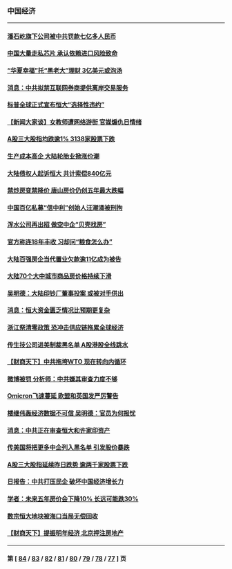 ### 中国经济
---
#### [潘石屹旗下公司被中共罚款七亿多人民币](../../pages/ncid283/n13444543.md) 
#### [中国大量走私芯片 承认依赖进口风险致命](../../pages/ncid283/n13444531.md) 
#### [“华夏幸福”托“黑老大”理财 3亿美元或泡汤](../../pages/ncid283/n13444016.md) 
#### [消息：中共拟禁互联网券商提供离岸交易服务](../../pages/ncid283/n13443852.md) 
#### [标普全球正式宣布恒大“选择性违约”](../../pages/ncid283/n13443675.md) 
#### [【新闻大家谈】女教师遭网络游街 官媒煽仇日情绪](../../pages/ncid283/n13443420.md) 
#### [A股三大股指均跌逾1% 3138家股票下跌](../../pages/ncid283/n13443223.md) 
#### [生产成本高企 大陆轮胎业掀涨价潮](../../pages/ncid283/n13443086.md) 
#### [大陆债权人起诉恒大 共计索偿840亿元](../../pages/ncid283/n13442611.md) 
#### [禁炒房变禁降价 唐山房价仍创五年最大跌幅](../../pages/ncid283/n13442575.md) 
#### [中国百亿私募“信中利”创始人汪潮涌被刑拘](../../pages/ncid283/n13442177.md) 
#### [浑水公司再出招 做空中企“贝壳找房”](../../pages/ncid283/n13442138.md) 
#### [官方称连18年丰收 习却问“粮食怎么办”](../../pages/ncid283/n13441625.md) 
#### [大陆百强房企当代置业欠款逾11亿成为被告](../../pages/ncid283/n13440988.md) 
#### [大陆70个大中城市商品房价格持续下滑](../../pages/ncid283/n13440504.md) 
#### [吴明德：大陆印钞厂董事投案 或被对手供出](../../pages/ncid283/n13440460.md) 
#### [消息：恒大资金匮乏情况比预期更复杂](../../pages/ncid283/n13440258.md) 
#### [浙江祭清零政策 恐冲击供应链拖累全球经济](../../pages/ncid283/n13440020.md) 
#### [传生技公司进美制裁黑名单 A股港股全线跳水](../../pages/ncid283/n13439942.md) 
#### [【财商天下】中共拖垮WTO 现在转向内循环](../../pages/ncid283/n13439408.md) 
#### [微博被罚 分析师：中共嫌其审查力度不够](../../pages/ncid283/n13439527.md) 
#### [Omicron飞速蔓延 欧盟和英国发严厉警告](../../pages/ncid283/n13439566.md) 
#### [楼继伟轰经济数据不可信 吴明德：官员为何报忧](../../pages/ncid283/n13438761.md) 
#### [消息：中共正在审查恒大和许家印资产](../../pages/ncid283/n13439392.md) 
#### [传美国将把更多中企列入黑名单 引发股价暴跌](../../pages/ncid283/n13438939.md) 
#### [A股三大股指延续昨日跌势 逾两千家股票下跌](../../pages/ncid283/n13438581.md) 
#### [日报告：中共打压民企 破坏中国经济增长力](../../pages/ncid283/n13438505.md) 
#### [学者：未来五年房价会下降10% 长远可能跌30%](../../pages/ncid283/n13437959.md) 
#### [数宗恒大地块被海口当局无偿回收](../../pages/ncid283/n13437674.md) 
#### [【财商天下】提振明年经济 北京押注房地产](../../pages/ncid283/n13437255.md) 

---
#### 第 [ [84](./84.md) / [83](./83.md) / [82](./82.md) / [81](./81.md) / [80](./80.md) / [79](./79.md) / [78](./78.md) / [77](./77.md) ] 页
